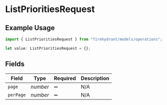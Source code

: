 # ListPrioritiesRequest

## Example Usage

```typescript
import { ListPrioritiesRequest } from "firehydrant/models/operations";

let value: ListPrioritiesRequest = {};
```

## Fields

| Field              | Type               | Required           | Description        |
| ------------------ | ------------------ | ------------------ | ------------------ |
| `page`             | *number*           | :heavy_minus_sign: | N/A                |
| `perPage`          | *number*           | :heavy_minus_sign: | N/A                |